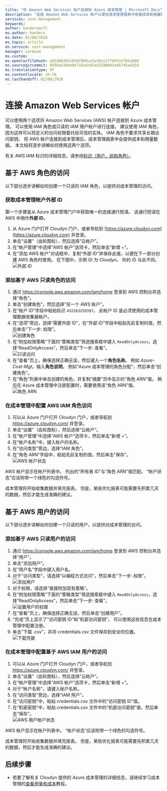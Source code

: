 ```yaml
---
title: "将 Amazon Web Services 帐户连接到 Azure 成本管理 | Microsoft Docs"
description: "连接 Amazon Web Services 帐户以便在成本管理报表中查看成本和用量数据。"
services: cost-management
keywords: 
author: bandersmsft
ms.author: banders
ms.date: 02/08/2018
ms.topic: article
ms.service: cost-management
manager: carmonm
ms.custom: 
ms.openlocfilehash: a82d803b51859f809ca5a39ce177697a1f66a008
ms.sourcegitcommit: 059dae3d8a0e716adc95ad2296843a45745a415d
ms.translationtype: HT
ms.contentlocale: zh-CN
ms.lasthandoff: 02/09/2018
---
```

# <a name="connect-an-amazon-web-services-account"></a>连接 Amazon Web Services 帐户

可以使用两个选项将 Amazon Web Services (AWS) 帐户连接到 Azure 成本管理。 可以使用 IAM 角色或只读的 IAM 用户帐户进行连接。 建议使用 IAM 角色，因为这样可以将定义的访问权限委托给可信的实体。 IAM 角色不要求共享长期访问密钥。 将 AWS 帐户连接到成本管理后，成本管理报表中会提供成本和用量数据。 本文档将逐步讲解如何使用这两个选项。

有关 AWS IAM 标识的详细信息，请参阅[标识（用户、组和角色）](https://docs.aws.amazon.com/IAM/latest/UserGuide/id.html)。

## <a name="aws-role-based-access"></a>基于 AWS 角色的访问

以下部分逐步讲解如何创建一个只读的 IAM 角色，以提供对成本管理的访问。

### <a name="get-your-cost-management-account-external-id"></a>获取成本管理帐户外部 ID

第一个步骤是从 Azure 成本管理门户中获取唯一的连接通行短语。 该通行短语在 AWS 中用作**外部 ID**。

1. 从 Azure 门户打开 Cloudyn 门户，或者导航到 [https://azure.cloudyn.com](https://azure.cloudyn.com) 并登录。
2. 单击“设置”（齿轮图标），然后选择“云帐户”。
3. 在“帐户管理”中选择“AWS 帐户”选项卡，然后单击“新增 +”。
4. 在“添加 AWS 帐户”对话框中，复制“外部 ID”并保存此值，以便在下一部分创建 AWS 角色时使用。 在下图中，示例 ID 为 _Cloudyn_。 你的 ID 与此不同。  
    ![外部 ID](./media/connect-aws-account/external-id.png)

### <a name="add-aws-read-only-role-based-access"></a>添加基于 AWS 只读角色的访问

1. 通过 https://console.aws.amazon.com/iam/home 登录到 AWS 控制台并选择“角色”。
2. 单击“创建角色”，然后选择“另一个 AWS 帐户”。
3. 在“帐户 ID”字段中粘贴标识 `432263259397`。 此帐户 ID 是必须使用的成本管理数据收集器帐户。
4. 在“选项”旁边，选择“需要外部 ID”，在“外部 ID”字段中粘贴先前复制的值，然后单击“下一步: 权限”。  
    ![创建角色](./media/connect-aws-account/create-role01.png)
5. 在“附加权限策略”下面的“策略类型”筛选搜索框中键入 `ReadOnlyAccess`，选择“ReadOnlyAccess”，然后单击“下一步: 查看”。  
    ![只读访问](./media/connect-aws-account/readonlyaccess.png)
6. 在“查看”页上，确保选择正确无误，然后键入一个**角色名称**。 例如 *Azure-Cost-Mgt*。输入**角色说明**， 例如“Azure 成本管理的角色分配”，然后单击“创建角色”。
7. 在“角色”列表中单击创建的角色，并复制“摘要”页中显示的“角色 ARN”值。 稍后在 Azure 成本管理中注册配置时，需要使用该“角色 ARN”值。  
    ![角色 ARN](./media/connect-aws-account/role-arn.png)

### <a name="configure-aws-iam-role-access-in-cost-management"></a>在成本管理中配置 AWS IAM 角色访问

1. 可以从 Azure 门户打开 Cloudyn 门户，或者导航到 https://azure.cloudyn.com/ 并登录。
2. 单击“设置”（齿轮图标），然后选择“云帐户”。
3. 在“帐户管理”中选择“AWS 帐户”选项卡，然后单击“新增 +”。
4. 在“帐户名称”中，键入帐户的名称。
5. 在“访问类型”旁边，选择“IAM 角色”。
6. 在“角色 ARN”字段中，粘贴先前复制的值，然后单击“保存”。  
    ![AWS 帐户状态](./media/connect-aws-account/aws-account-status01.png)

AWS 帐户显示在帐户列表中。 列出的“所有者 ID”与“角色 ARN”值匹配。 “帐户状态”应该附带一个绿色的勾选符号。

成本管理将开始收集数据并填充报表。 但是，某些优化报表可能需要先积累几天的数据，然后才能生成准确的建议。

## <a name="aws-user-based-access"></a>基于 AWS 用户的访问

以下部分逐步讲解如何创建一个只读的用户，以提供对成本管理的访问。

### <a name="add-aws-read-only-user-based-access"></a>添加基于 AWS 只读用户的访问

1. 通过 https://console.aws.amazon.com/iam/home 登录到 AWS 控制台并选择“用户”。
2. 单击“添加用户”。
3. 在“用户名”字段中键入用户名。
4. 对于“访问类型”，请选择“以编程方式访问”，然后单击“下一步: 权限”。  
    ![添加用户](./media/connect-aws-account/add-user01.png)
5. 对于权限，请选择“直接附加现有策略”。
6. 在“附加权限策略”下面的“策略类型”筛选搜索框中键入 `ReadOnlyAccess`，选择“ReadOnlyAccess”，然后单击“下一步: 查看”。  
    ![设置用户的权限](./media/connect-aws-account/set-permission-for-user.png)
7. 在“查看”页上，确保选择正确无误，然后单击“创建用户”。
8. “完成”页上显示了“访问密钥 ID”和“机密访问密钥”。 可以使用这些信息在成本管理中配置注册。
9. 单击“下载 .csv”，并将 credentials.csv 文件保存到安全的位置。  
    ![下载凭据](./media/connect-aws-account/download-csv.png)


### <a name="configure-aws-iam-user-based-access-in-cost-management"></a>在成本管理中配置基于 AWS IAM 用户的访问

1. 可以从 Azure 门户打开 Cloudyn 门户，或者导航到 https://azure.cloudyn.com/ 并登录。
2. 单击“设置”（齿轮图标），然后选择“云帐户”。
3. 在“帐户管理”中选择“AWS 帐户”选项卡，然后单击“新增 +”。
4. 对于“帐户名称”，请键入帐户名称。
5. 在“访问类型”旁边，选择“IAM 用户”。
6. 在“访问密钥”中，粘贴 credentials.csv 文件中的“访问密钥 ID”值。
7. 在“机密密钥”中，粘贴 credentials.csv 文件中的“机密访问密钥”值，然后单击“保存”。  
    ![AWS 用户帐户状态](./media/connect-aws-account/aws-user-account-status.png)

AWS 帐户显示在帐户列表中。 “帐户状态”应该附带一个绿色的勾选符号。

成本管理将开始收集数据并填充报表。 但是，某些优化报表可能需要先积累几天的数据，然后才能生成准确的建议。

## <a name="next-steps"></a>后续步骤

- 若要了解有关 Cloudyn 提供的 Azure 成本管理的详细信息，请继续学习成本管理的[查看用量和成本](tutorial-review-usage.md)教程。
